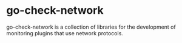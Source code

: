# go-check-network

go-check-network is a collection of libraries for the development of monitoring plugins that use network protocols.
